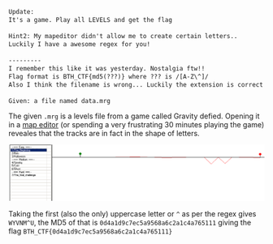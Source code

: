``` 
Update:
It's a game. Play all LEVELS and get the flag

Hint2: My mapeditor didn't allow me to create certain letters.. Luckily I have a awesome regex for you!

---------
I remember this like it was yesterday. Nostalgia ftw!!
Flag format is BTH_CTF{md5(???)} where ??? is /[A-Z\^]/
Also I think the filename is wrong... Luckily the extension is correct 

Given: a file named data.mrg
```

The given `.mrg` is a levels file from a game called Gravity defied. Opening it in a [map editor](http://gdtr.net/handbook/tools/) (or spending a very frustrating 30 minutes playing the game) reveales that the tracks are in fact in the shape of letters. 

![](track.png)

Taking the first (also the only) uppercase letter or `^` as per the regex gives `WYVNM^U`, the MD5 of that is `0d4a1d9c7ec5a9568a6c2a1c4a765111` giving the flag `BTH_CTF{0d4a1d9c7ec5a9568a6c2a1c4a765111}`